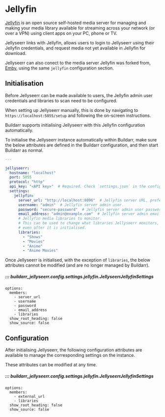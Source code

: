 # Jellyfin

[Jellyfin](https://jellyfin.org) is an open source self-hosted media server for managing and making your media library available for streaming across your network (or over a VPN) using client apps on your PC, phone or TV.

Jellyseerr links with Jellyfin, allows users to login to Jellyseerr using their Jellyfin credentials, and request media not yet available in Jellyfin for download.

Jellyseerr can also conect to the media server Jellyfin was forked from, [Emby](https://emby.media), using the same `jellyfin` configuration section.

## Initialisation

Before Jellyseerr can be made available to users, the Jellyfin admin user credentials and libraries to scan need to be configured.

When setting up Jellyseerr manually, this is done by navigating to `https://localhost:5055/setup` and following the on-screen instructions.

Buildarr supports initialising Jellyseerr with this Jellyfin configuration automatically.

To initialise the Jellyseerr instance automatically within Buildarr, make sure the below attributes are defined in the Buildarr configuration, and then start Buildarr as normal.

```yaml
---

jellyseerr:
  hostname: "localhost"
  port: 5055
  protocol: "http"
  api_key: "<API key>"  # Required. Check `settings.json` in the config volume to get the value.
  settings:
    jellyfin:
      server_url: "http://localhost:8096"  # Jellyfin server URL, preferably direct (no proxy).
      username: "admin"  # Jellyfin server admin user.
      password: "secure-password"  # Jellyfin server admin user password.
      email_address: "admin@example.com"  # Jellyfin server admin email address.
      # Jellyfin media libraries to monitor.
      # This can be used to change what libraries Jellyseerr monitors,
      # even after it is initialised.
      libraries:
        - "Shows"
        - "Movies"
        - "Anime"
        - "Anime Movies"
```

Once Jellyseerr is initialised, with the exception of `libraries`, the below attributes cannot be modified (and are no longer managed by Buildarr).

##### ::: buildarr_jellyseerr.config.settings.jellyfin.JellyseerrJellyfinSettings
    options:
      members:
        - server_url
        - username
        - password
        - email_address
        - libraries
      show_root_heading: false
      show_source: false

## Configuration

After initialising Jellyseerr, the following configuration attributes are available to manage the corresponding settings on the instance.

These attributes can be modified at any time.

##### ::: buildarr_jellyseerr.config.settings.jellyfin.JellyseerrJellyfinSettings
    options:
      members:
        - external_url
        - libraries
      show_root_heading: false
      show_source: false
